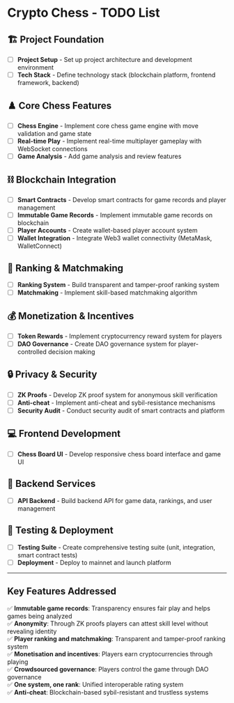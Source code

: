 # Crypto Chess - TODO List

## 🏗️ Project Foundation

- [ ] **Project Setup** - Set up project architecture and development environment
- [ ] **Tech Stack** - Define technology stack (blockchain platform, frontend framework, backend)

## ♟️ Core Chess Features

- [ ] **Chess Engine** - Implement core chess game engine with move validation and game state
- [ ] **Real-time Play** - Implement real-time multiplayer gameplay with WebSocket connections
- [ ] **Game Analysis** - Add game analysis and review features

## ⛓️ Blockchain Integration

- [ ] **Smart Contracts** - Develop smart contracts for game records and player management
- [ ] **Immutable Game Records** - Implement immutable game records on blockchain
- [ ] **Player Accounts** - Create wallet-based player account system
- [ ] **Wallet Integration** - Integrate Web3 wallet connectivity (MetaMask, WalletConnect)

## 🎯 Ranking & Matchmaking

- [ ] **Ranking System** - Build transparent and tamper-proof ranking system
- [ ] **Matchmaking** - Implement skill-based matchmaking algorithm

## 💰 Monetization & Incentives

- [ ] **Token Rewards** - Implement cryptocurrency reward system for players
- [ ] **DAO Governance** - Create DAO governance system for player-controlled decision making

## 🔒 Privacy & Security

- [ ] **ZK Proofs** - Develop ZK proof system for anonymous skill verification
- [ ] **Anti-cheat** - Implement anti-cheat and sybil-resistance mechanisms
- [ ] **Security Audit** - Conduct security audit of smart contracts and platform

## 💻 Frontend Development

- [ ] **Chess Board UI** - Develop responsive chess board interface and game UI

## 🔧 Backend Services

- [ ] **API Backend** - Build backend API for game data, rankings, and user management

## 🧪 Testing & Deployment

- [ ] **Testing Suite** - Create comprehensive testing suite (unit, integration, smart contract tests)
- [ ] **Deployment** - Deploy to mainnet and launch platform

---

## Key Features Addressed

✅ **Immutable game records**: Transparency ensures fair play and helps games being analyzed  
✅ **Anonymity**: Through ZK proofs players can attest skill level without revealing identity  
✅ **Player ranking and matchmaking**: Transparent and tamper-proof ranking system  
✅ **Monetisation and incentives**: Players earn cryptocurrencies through playing  
✅ **Crowdsourced governance**: Players control the game through DAO governance  
✅ **One system, one rank**: Unified interoperable rating system  
✅ **Anti-cheat**: Blockchain-based sybil-resistant and trustless systems

